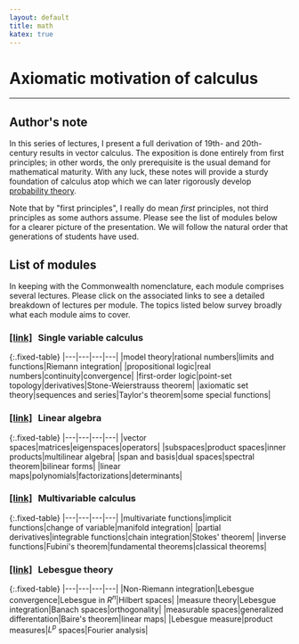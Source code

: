 ```yaml
---
layout: default
title: math
katex: true
---
```


# Axiomatic motivation of calculus

----

## Author's note

In this series of lectures, I present a full derivation of 19th- and 20th-century results in vector calculus. The exposition is done entirely from first principles; in other words, the only prerequisite is the usual demand for mathematical maturity. With any luck, these notes will provide a sturdy foundation of calculus atop which we can later rigorously develop [probability theory][prob].

Note that by "first principles", I really do mean _first_ principles, not third principles as some authors assume. Please see the list of modules below for a clearer picture of the presentation. We will follow the natural order that generations of students have used.

## List of modules

In keeping with the Commonwealth nomenclature, each module comprises several lectures. Please click on the associated links to see a detailed breakdown of lectures per module. The topics listed below survey broadly what each module aims to cover.

### [[link]][single] &thinsp; Single variable calculus

{:.fixed-table}
|---|---|---|---|
|model theory|rational numbers|limits and functions|Riemann integration|
|propositional logic|real numbers|continuity|convergence|
|first-order logic|point-set topology|derivatives|Stone-Weierstrauss theorem|
|axiomatic set theory|sequences and series|Taylor's theorem|some special functions|

### [[link]][linalg] &thinsp; Linear algebra

{:.fixed-table}
|---|---|---|---|
|vector spaces|matrices|eigenspaces|operators|
|subspaces|product spaces|inner products|multilinear algebra|
|span and basis|dual spaces|spectral theorem|bilinear forms|
|linear maps|polynomials|factorizations|determinants|

### [[link]][multi] &thinsp; Multivariable calculus

{:.fixed-table}
|---|---|---|---|
|multivariate functions|implicit functions|change of variable|manifold integration|
|partial derivatives|integrable functions|chain integration|Stokes' theorem|
|inverse functions|Fubini's theorem|fundamental theorems|classical theorems|

### [[link]][lebesgue] &thinsp; Lebesgue theory

{:.fixed-table}
|---|---|---|---|
|Non-Riemann integration|Lebesgue convergence|Lebesgue in $R^n$|Hilbert spaces|
|measure theory|Lebesgue integration|Banach spaces|orthogonality|
|measurable spaces|generalized differentation|Baire's theorem|linear maps|
|Lebesgue measure|product measures|$L^p$ spaces|Fourier analysis|


[prob]:     {{site.baseurl}}/lectures/ml/prob/

[single]:   {{site.baseurl}}/lectures/math/single/
[linalg]:   {{site.baseurl}}/lectures/math/linalg/
[multi]:    {{site.baseurl}}/lectures/math/multi/
[lebesgue]: {{site.baseurl}}/lectures/math/lebesgue/
